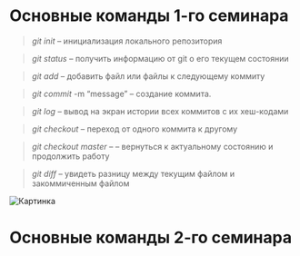 # Основные команды 1-го семинара

> *git init* – инициализация локального репозитория

> *git status* – получить информацию от git о его текущем состоянии

> *git add* – добавить файл или файлы к следующему коммиту

> *git commit* -m “message” – создание коммита.

>	*git log* – вывод на экран истории всех коммитов с их хеш-кодами

>	*git checkout* – переход от одного коммита к другому

>	*git checkout master* –  – вернуться к актуальному состоянию и продолжить работу

> *git diff* – увидеть разницу между текущим файлом и закоммиченным файлом

![Картинка](https://wallpapershome.ru/images/pages/pic_v/21485.jpg)

# Основные команды 2-го семинара
